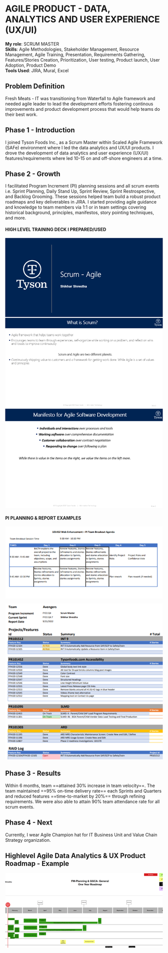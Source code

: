 # AGILE PRODUCT - DATA, ANALYTICS AND USER EXPERIENCE (UX/UI)

**My role**: SCRUM MASTER \
**Skills**: Agile Methodologies, Stakeholder Management, Resource Management, Agile Training, Presentation, Requirements Gathering, Features/Stories Creation, Prioritization, User testing, Product launch, User Adoption, Product Demo\
**Tools Used**: JIRA, Mural, Excel

## Problem Definition
Fresh Meats - IT was transitioning from Waterfall to Agile framework and needed agile leader to lead the development efforts fostering continous improvements and product development process that would help teams do their best work. 

## Phase 1 - Introduction
I joined Tyson Foods Inc., as a Scrum Master within Scaled Agile Framework (SAFe) environment where I led the data analytics and UX/UI products. I drove the development of data analytics and user experience (UX/UI) features/requirements where led 10-15 on and off-shore engineers at a time. 

## Phase 2 - Growth
I facilitated Program Increment (PI) planning sessions and all scrum events i.e. Sprint Planning, Daily Stand Up, Sprint Review, Sprint Restrospective, and Backlog Grooming. These sessions helped team build a robust product roadmaps and key deliverables in JIRA. I started providing agile guidance and knowledge to team members via 1:1 or in team settings covering historical background, principles, manifestos, story pointing techniques, and more. <br />
#### HIGH LEVEL TRAINING DECK I PREPARED/USED
![TrainingDeck](assets/AgileScrumIntro.png)
![TrainingDeck](assets/AboutScrum.png)
![TrainingDeck](assets/AgileManifesto.png)

#### PI PLANNING & REPORT EXAMPLES
![PI Planning](assets/PITeamBreakOut.png)

![PI Status Report](assets/PIStatusReport.png)

## Phase 3 - Results
Within 6 months, team ==attained 30% increase in team velocity==. The team maintained ==95% on-time delivery rate== each Sprints and Quarters and reduced features ==time-to-market by 20%== through refining requirements. We were also able to attain 90% team attendance rate for all scrum events.

## Phase 4 - Next
Currently, I wear Agile Champion hat for IT Business Unit and Value Chain Strategy organization.

## Highlevel Agile Data Analytics & UX Product Roadmap - Example
![Agile Product Roadmap](assets/HighLevelAgileProductRoadmap.png)












 
